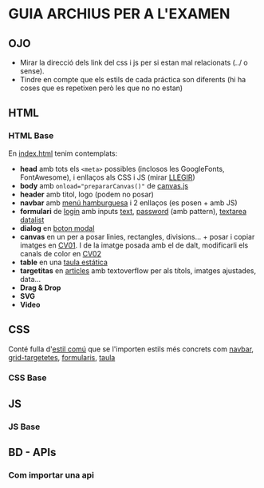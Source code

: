 # GUIA ARCHIUS PER A L'EXAMEN
## OJO
* Mirar la direcció dels link del css i js per si estan mal relacionats (../ o sense).
* Tindre en compte que els estils de cada práctica son diferents (hi ha coses que es repetixen però les que no no estan)

## HTML
### HTML Base
En [index.html](html/index.html) tenim contemplats:
* **head** amb tots els `<meta>` possibles (inclosos les GoogleFonts, FontAwesome), i enllaços als CSS i JS (mirar [LLEGIR](#llegir))
* **body** amb `onload="prepararCanvas()"` de [canvas.js](js/canvas.js)
* **header** amb titol, logo (podem no posar)
* **navbar** amb [menú hamburguesa](html/index.html#g-navbar) i 2 enllaços (es posen + amb JS)
* **formulari** de [login](html/index.html#g-formulario) amb inputs [text](html/index.html#l_login), [password](html/index.html#pwd) (amb pattern), [textarea](html/index.html#texto) [datalist](html/index.html#ubis)
* **dialog** en [boton modal](html/index.html#g-modal)
* **canvas** en un per a posar linies, rectangles, divisions... + posar i copiar imatges en [CV01](html/index.html#cv01). I de la imatge posada amb el de dalt, modificarli els canals de color en [CV02](html/index.html#cv02)
* **table** en una [taula estática](html/index.html#g-tabla)
* **targetitas** en [articles](html/index.html#image-grid) amb textoverflow per als títols, imatges ajustades, data...
* **Drag & Drop**
* **SVG**
* **Video**

## CSS
Conté fulla d'[estil comú](css/estilo.css) que se l'importen estils més concrets com [navbar](css/navbar.css), [grid-targetetes](css/grid.css), [formularis](css/formularios.css), [taula](css/tabla.css)
### CSS Base

## JS
### JS Base
## BD - APIs
### Com importar una api